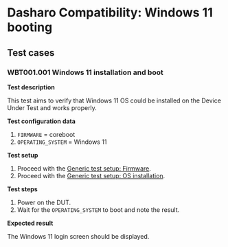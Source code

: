 # Dasharo Compatibility: Windows 11 booting

## Test cases

### WBT001.001 Windows 11 installation and boot

**Test description**

This test aims to verify that Windows 11 OS could be installed on the Device
Under Test and works properly.

**Test configuration data**

1. `FIRMWARE` = coreboot
1. `OPERATING_SYSTEM` = Windows 11

**Test setup**

1. Proceed with the
   [Generic test setup: Firmware](../../generic-test-setup/#firmware).
1. Proceed with the
   [Generic test setup: OS installation](../../generic-test-setup/#os-installation).

**Test steps**

1. Power on the DUT.
1. Wait for the `OPERATING_SYSTEM` to boot and note the result.

**Expected result**

The Windows 11 login screen should be displayed.
